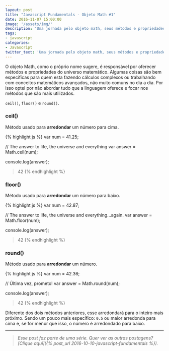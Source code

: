 ```yaml
---
layout: post
title: "Javascript Fundamentals - Objeto Math #1"
date: 2016-11-07 15:00:00
image: '/assets/img/'
description: 'Uma jornada pelo objeto math, seus métodos e propriedades.'
tags:
- javascript
categories:
- Javascript
twitter_text: 'Uma jornada pelo objeto math, seus métodos e propriedades.'
---
```


O objeto Math, como o próprio nome sugere, é responsável por oferecer métodos e propriedades do universo matemático. Algumas coisas são bem especifícas para quem esta fazendo cálculos complexos ou trabalhando com conceitos matemáticos avançados, não muito comuns no dia a dia. Por isso optei por não abordar tudo que a linguagem oferece e focar nos métodos que são mais utilizados.

`ceil()`, `floor()` e `round()`.

### ceil()

Método usado para **arredondar** um número para cima.

{% highlight js %}
var num = 41.25;

// The answer to life, the universe and everything
var answer = Math.ceil(num);

console.log(answer);
> 42
{% endhighlight %}

### floor()

Método usado para **arredondar** um número para baixo.

{% highlight js %}
var num = 42.87;

// The answer to life, the universe and everything...again.
var answer = Math.floor(num);

console.log(answer);
> 42
{% endhighlight %}

### round()

Método usado para **arredondar** um número.

{% highlight js %}
var num = 42.36;

// Última vez, prometo!
var answer = Math.round(num);

console.log(answer);
> 42
{% endhighlight %}

Diferente dos dois métodos anteriores, esse arredondará para o inteiro mais próximo. Sendo um pouco mais específico: `0.5` ou maior arredonda para cima e, se for menor que isso, o número é arredondado para baixo.

---

> _Esse post faz parte de uma série. Quer ver as outras postagens? [Clique aqui]({% post_url 2016-10-10-javascript-fundamentals %})._